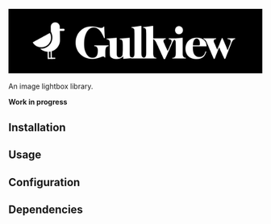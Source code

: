![Logo](/images/logo.svg)

An image lightbox library.

**Work in progress**

## Installation

## Usage

## Configuration

## Dependencies
